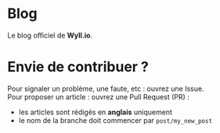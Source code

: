 # Blog

Le blog officiel de **Wyll.io**.

# Envie de contribuer ?

Pour signaler un problème, une faute, etc : ouvrez une Issue.   
Pour proposer un article : ouvrez une Pull Request (PR) :
 - les articles sont rédigés en **anglais** uniquement
 - le nom de la branche doit commencer par `post/my_new_post`